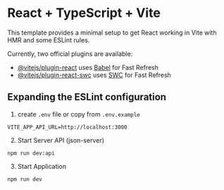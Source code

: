 # React + TypeScript + Vite

This template provides a minimal setup to get React working in Vite with HMR and some ESLint rules.

Currently, two official plugins are available:

- [@vitejs/plugin-react](https://github.com/vitejs/vite-plugin-react/blob/main/packages/plugin-react/README.md) uses [Babel](https://babeljs.io/) for Fast Refresh
- [@vitejs/plugin-react-swc](https://github.com/vitejs/vite-plugin-react-swc) uses [SWC](https://swc.rs/) for Fast Refresh

## Expanding the ESLint configuration

1. create `.env` file or copy from `.env.example` 
```
VITE_APP_API_URL=http://localhost:3000
```


2. Start Server API (json-server)
```
npm run dev:api
```

3. Start Application
```
npm run dev
```